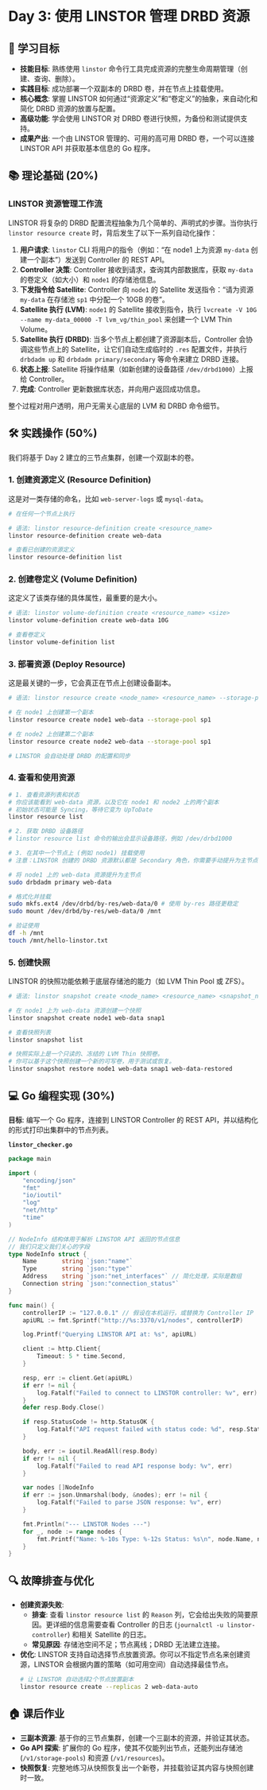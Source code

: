 # Day 3: 使用 LINSTOR 管理 DRBD 资源

## 🎯 学习目标
- **技能目标**: 熟练使用 `linstor` 命令行工具完成资源的完整生命周期管理（创建、查询、删除）。
- **实践目标**: 成功部署一个双副本的 DRBD 卷，并在节点上挂载使用。
- **核心概念**: 掌握 LINSTOR 如何通过“资源定义”和“卷定义”的抽象，来自动化和简化 DRBD 资源的放置与配置。
- **高级功能**: 学会使用 LINSTOR 对 DRBD 卷进行快照，为备份和测试提供支持。
- **成果产出**: 一个由 LINSTOR 管理的、可用的高可用 DRBD 卷，一个可以连接 LINSTOR API 并获取基本信息的 Go 程序。

## 📚 理论基础 (20%)

### LINSTOR 资源管理工作流
LINSTOR 将复杂的 DRBD 配置流程抽象为几个简单的、声明式的步骤。当你执行 `linstor resource create` 时，背后发生了以下一系列自动化操作：

1.  **用户请求**: `linstor` CLI 将用户的指令（例如：“在 node1 上为资源 `my-data` 创建一个副本”）发送到 Controller 的 REST API。
2.  **Controller 决策**: Controller 接收到请求，查询其内部数据库，获取 `my-data` 的卷定义（如大小）和 `node1` 的存储池信息。
3.  **下发指令给 Satellite**: Controller 向 `node1` 的 Satellite 发送指令：“请为资源 `my-data` 在存储池 `sp1` 中分配一个 10GB 的卷”。
4.  **Satellite 执行 (LVM)**: `node1` 的 Satellite 接收到指令，执行 `lvcreate -V 10G --name my-data_00000 -T lvm_vg/thin_pool` 来创建一个 LVM Thin Volume。
5.  **Satellite 执行 (DRBD)**: 当多个节点上都创建了资源副本后，Controller 会协调这些节点上的 Satellite，让它们自动生成临时的 `.res` 配置文件，并执行 `drbdadm up` 和 `drbdadm primary/secondary` 等命令来建立 DRBD 连接。
6.  **状态上报**: Satellite 将操作结果（如新创建的设备路径 `/dev/drbd1000`）上报给 Controller。
7.  **完成**: Controller 更新数据库状态，并向用户返回成功信息。

整个过程对用户透明，用户无需关心底层的 LVM 和 DRBD 命令细节。

## 🛠️ 实践操作 (50%)

我们将基于 Day 2 建立的三节点集群，创建一个双副本的卷。

### 1. 创建资源定义 (Resource Definition)
这是对一类存储的命名，比如 `web-server-logs` 或 `mysql-data`。

```bash
# 在任何一个节点上执行

# 语法: linstor resource-definition create <resource_name>
linstor resource-definition create web-data

# 查看已创建的资源定义
linstor resource-definition list
```

### 2. 创建卷定义 (Volume Definition)
这定义了该类存储的具体属性，最重要的是大小。

```bash
# 语法: linstor volume-definition create <resource_name> <size>
linstor volume-definition create web-data 10G

# 查看卷定义
linstor volume-definition list
```

### 3. 部署资源 (Deploy Resource)
这是最关键的一步，它会真正在节点上创建设备副本。

```bash
# 语法: linstor resource create <node_name> <resource_name> --storage-pool <pool_name>

# 在 node1 上创建第一个副本
linstor resource create node1 web-data --storage-pool sp1

# 在 node2 上创建第二个副本
linstor resource create node2 web-data --storage-pool sp1

# LINSTOR 会自动处理 DRBD 的配置和同步
```

### 4. 查看和使用资源

```bash
# 1. 查看资源列表和状态
# 你应该能看到 web-data 资源，以及它在 node1 和 node2 上的两个副本
# 初始状态可能是 Syncing，等待它变为 UpToDate
linstor resource list

# 2. 获取 DRBD 设备路径
# linstor resource list 命令的输出会显示设备路径，例如 /dev/drbd1000

# 3. 在其中一个节点上 (例如 node1) 挂载使用
# 注意：LINSTOR 创建的 DRBD 资源默认都是 Secondary 角色，你需要手动提升为主节点

# 将 node1 上的 web-data 资源提升为主节点
sudo drbdadm primary web-data

# 格式化并挂载
sudo mkfs.ext4 /dev/drbd/by-res/web-data/0 # 使用 by-res 路径更稳定
sudo mount /dev/drbd/by-res/web-data/0 /mnt

# 验证使用
df -h /mnt
touch /mnt/hello-linstor.txt
```

### 5. 创建快照
LINSTOR 的快照功能依赖于底层存储池的能力（如 LVM Thin Pool 或 ZFS）。

```bash
# 语法: linstor snapshot create <node_name> <resource_name> <snapshot_name>

# 在 node1 上为 web-data 资源创建一个快照
linstor snapshot create node1 web-data snap1

# 查看快照列表
linstor snapshot list

# 快照实际上是一个只读的、冻结的 LVM Thin 快照卷。
# 你可以基于这个快照创建一个新的可写卷，用于测试或恢复。
linstor snapshot restore node1 web-data snap1 web-data-restored
```

## 💻 Go 编程实现 (30%)

**目标**: 编写一个 Go 程序，连接到 LINSTOR Controller 的 REST API，并以结构化的形式打印出集群中的节点列表。

**`linstor_checker.go`**
```go
package main

import (
	"encoding/json"
	"fmt"
	"io/ioutil"
	"log"
	"net/http"
	"time"
)

// NodeInfo 结构体用于解析 LINSTOR API 返回的节点信息
// 我们只定义我们关心的字段
type NodeInfo struct {
	Name       string `json:"name"`
	Type       string `json:"type"`
	Address    string `json:"net_interfaces"` // 简化处理，实际是数组
	Connection string `json:"connection_status"`
}

func main() {
	controllerIP := "127.0.0.1" // 假设在本机运行，或替换为 Controller IP
	apiURL := fmt.Sprintf("http://%s:3370/v1/nodes", controllerIP)

	log.Printf("Querying LINSTOR API at: %s", apiURL)

	client := http.Client{
		Timeout: 5 * time.Second,
	}

	resp, err := client.Get(apiURL)
	if err != nil {
		log.Fatalf("Failed to connect to LINSTOR controller: %v", err)
	}
	defer resp.Body.Close()

	if resp.StatusCode != http.StatusOK {
		log.Fatalf("API request failed with status code: %d", resp.StatusCode)
	}

	body, err := ioutil.ReadAll(resp.Body)
	if err != nil {
		log.Fatalf("Failed to read API response body: %v", err)
	}

	var nodes []NodeInfo
	if err := json.Unmarshal(body, &nodes); err != nil {
		log.Fatalf("Failed to parse JSON response: %v", err)
	}

	fmt.Println("--- LINSTOR Nodes ---")
	for _, node := range nodes {
		fmt.Printf("Name: %-10s Type: %-12s Status: %s\n", node.Name, node.Type, node.Connection)
	}
}
```

## 🔍 故障排查与优化
- **创建资源失败**: 
  - **排查**: 查看 `linstor resource list` 的 `Reason` 列，它会给出失败的简要原因。更详细的信息需要查看 Controller 的日志 (`journalctl -u linstor-controller`) 和相关 Satellite 的日志。
  - **常见原因**: 存储池空间不足；节点离线；DRBD 无法建立连接。
- **优化**: LINSTOR 支持自动选择节点放置资源。你可以不指定节点名来创建资源，LINSTOR 会根据内置的策略（如可用空间）自动选择最佳节点。
  ```bash
  # 让 LINSTOR 自动选择2个节点放置副本
  linstor resource create --replicas 2 web-data-auto
  ```

## 🏠 课后作业
- **三副本资源**: 基于你的三节点集群，创建一个三副本的资源，并验证其状态。
- **Go API 探索**: 扩展你的 Go 程序，使其不仅能列出节点，还能列出存储池 (`/v1/storage-pools`) 和资源 (`/v1/resources`)。
- **快照恢复**: 完整地练习从快照恢复出一个新卷，并挂载验证其内容与快照创建时一致。
